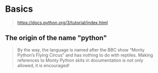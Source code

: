 # Basics

> https://docs.python.org/3/tutorial/index.html

## The origin of the name "python"

> By the way, the language is named after the BBC show “Monty Python’s Flying Circus” and has nothing to do with reptiles. Making references to Monty Python skits in documentation is not only allowed, it is encouraged!
